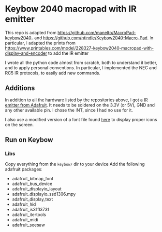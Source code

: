 # Keybow 2040 macropad with IR emitter
This repo is adapted from https://github.com/manelto/MacroPad-keybow2040- and https://github.com/ntindle/Keybow2040-Macro-Pad.
In particular, I adapted the prints from https://www.printables.com/model/228327-keybow2040-macropad-with-display-and-encoder to add the IR emitter

I wrote all the python code almost from scratch, both to understand it better, and to apply personal conventions.
In particular, I implemented the NEC and RC5 IR protocols, to easily add new commands.

## Additions
In addition to all the hardware listed by the repositories above, I got a [IR emitter from Adafruit](https://www.adafruit.com/product/5639).
It needs to be soldered on the 3.3V (or 5V), GND and any other available pin. I chose the INT, since I had no use for it.

I also use a modified version of a font file found [here](https://github.com/addy-dclxvi/bitmap-font-collections) to display proper icons on the screen.

## Run on Keybow
### Libs
Copy everything from the `keybow/` dir to your device
Add the following adafruit packages:
 * adafruit_bitmap_font
 * adafruit_bus_device
 * adafruit_displayio_layout
 * adafruit_displayio_ssd1306.mpy
 * adafruit_display_text
 * adafruit_hid
 * adafruit_is31fl3731
 * adafruit_itertools
 * adafruit_midi
 * adafruit_seesaw
